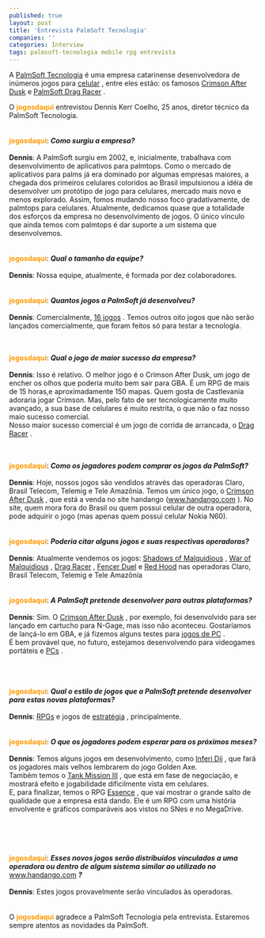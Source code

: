 ```yaml
---
published: true
layout: post
title: 'Entrevista PalmSoft Tecnologia'
companies: ''
categories: Interview
tags: palmsoft-tecnologia mobile rpg entrevista
---
```

A <a href="{{ site.baseurl }}/index.php?p=cl&amp;t=19&amp;idd=38">PalmSoft Tecnologia</a>
 &eacute; uma empresa catarinense desenvolvedora de in&uacute;meros jogos para <a href="{{ site.baseurl }}/index.php?p=cl&amp;t=19&amp;idp=2">celular</a>
, entre eles est&atilde;o: os famosos <a href="{{ site.baseurl }}/index.php?p=c&amp;id=103">Crimson After Dusk</a>
  e <a href="{{ site.baseurl }}/index.php?p=c&amp;id=242">PalmSoft Drag Racer</a>
.<br />


O <span style="font-weight: bold; color: rgb(255, 153, 0);">jogosdaqui</span> entrevistou Dennis Kerr Coelho, 25 anos, diretor t&eacute;cnico da PalmSoft Tecnologia.<br /><br /><br /><span style="font-weight: bold; color: rgb(255, 153, 0);">jogosdaqui</span>: <span style="font-weight: bold; font-style: italic;">Como surgiu a empresa?</span><br /><span style="font-weight: bold;"><br />Dennis</span>: A PalmSoft surgiu em 2002, e, inicialmente, trabalhava com desenvolvimento de aplicativos para palmtops. Como o mercado de aplicativos para palms j&aacute; era dominado por algumas empresas maiores, a chegada dos primeiros celulares coloridos ao Brasil impulsionou a id&eacute;ia de desenvolver um prot&oacute;tipo de jogo para celulares, mercado mais novo e menos explorado. Assim, fomos mudando nosso foco gradativamente, de palmtops para celulares. Atualmente, dedicamos quase que a totalidade dos esfor&ccedil;os da empresa no desenvolvimento de jogos. O &uacute;nico v&iacute;nculo que ainda temos com palmtops &eacute; dar  suporte a um sistema que desenvolvemos.<br /><br /><br /><span style="font-weight: bold; color: rgb(255, 153, 0);">jogosdaqui</span>: <span style="font-weight: bold; font-style: italic;">Qual o tamanho da equipe?</span><br /><span style="font-weight: bold;"><br />Dennis</span>: Nossa equipe, atualmente, &eacute; formada por dez colaboradores.<br /><br /><br /><span style="font-weight: bold; color: rgb(255, 153, 0);">jogosdaqui</span>: <span style="font-weight: bold; font-style: italic;">Quantos jogos a PalmSoft j&aacute; desenvolveu?</span><br /><span style="font-weight: bold;"><br />Dennis</span>: Comercialmente, <a href="{{ site.baseurl }}/index.php?p=cl&amp;t=19&amp;idd=38">16 jogos</a>
. Temos outros oito jogos que n&atilde;o ser&atilde;o lan&ccedil;ados comercialmente, que foram feitos s&oacute; para testar a tecnologia.<br /><br />


<br /><span style="font-weight: bold; color: rgb(255, 153, 0);">jogosdaqui</span>: <span style="font-weight: bold; font-style: italic;">Qual o jogo de maior sucesso da empresa?</span><br /><span style="font-weight: bold;"><br />Dennis</span>: Isso &eacute; relativo. O melhor jogo &eacute; o Crimson After Dusk, um jogo de encher os olhos que poderia muito bem sair para GBA. &Eacute; um RPG de mais de 15 horas,e aproximadamente 150 mapas. Quem gosta de Castlevania adoraria jogar Crimson. Mas, pelo fato de ser tecnologicamente muito avan&ccedil;ado, a sua base de celulares &eacute; muito restrita, o que n&atilde;o o faz nosso maio sucesso comercial. <br />Nosso maior sucesso comercial &eacute; um jogo de corrida de arrancada, o <a href="{{ site.baseurl }}/index.php?p=c&amp;id=242">Drag Racer</a>
.<br /><br />


<br /><span style="font-weight: bold; color: rgb(255, 153, 0);">jogosdaqui</span>: <span style="font-weight: bold; font-style: italic;">Como os jogadores podem comprar os jogos da PalmSoft?</span><br /><span style="font-weight: bold;"><br />Dennis</span>: Hoje, nossos jogos s&atilde;o vendidos atrav&eacute;s das operadoras Claro, Brasil Telecom, Telemig e Tele Amaz&ocirc;nia. Temos um &uacute;nico jogo, o <a href="{{ site.baseurl }}/index.php?p=cl&amp;t=19&amp;idd=38">Crimson After Dusk</a>
, que est&aacute; a venda no site handango (<a href="http://www.handango.com" target="_blank">www.handango.com</a>
). No site, quem mora fora do Brasil ou quem possui celular de outra operadora, pode adquirir o jogo (mas apenas quem possui celular Nokia N60).<br /><br /><br /><span style="font-weight: bold; color: rgb(255, 153, 0);">jogosdaqui</span>: <span style="font-weight: bold; font-style: italic;">Poderia citar alguns jogos e suas respectivas operadoras?</span><br /><span style="font-weight: bold;"><br />Dennis</span>: Atualmente vendemos os jogos: <a href="{{ site.baseurl }}/index.php?p=c&amp;id=102">Shadows of Malquidious</a>
, <a href="{{ site.baseurl }}/index.php?p=c&amp;id=241">War of Malquidious</a>
, <a href="{{ site.baseurl }}/index.php?p=c&amp;id=242">Drag Racer</a>
, <a href="{{ site.baseurl }}/index.php?p=c&amp;id=257">Fencer Duel</a>
 e <a href="{{ site.baseurl }}/index.php?p=c&amp;id=215">Red Hood</a>
 nas operadoras Claro, Brasil Telecom, Telemig e Tele Amaz&ocirc;nia<br /><br /><br /><span style="font-weight: bold; color: rgb(255, 153, 0);">jogosdaqui</span>: <span style="font-weight: bold; font-style: italic;">A PalmSoft pretende desenvolver para outras plataformas?</span><br /><span style="font-weight: bold;"><br />Dennis</span>: Sim. O <a href="{{ site.baseurl }}/index.php?p=c&amp;id=215">Crimson After Dusk</a>
, por exemplo, foi desenvolvido para ser lan&ccedil;ado em cartucho para N-Gage, mas isso n&atilde;o aconteceu. Gostar&iacute;amos de lan&ccedil;&aacute;-lo em GBA, e j&aacute; fizemos alguns testes para <a href="{{ site.baseurl }}/index.php?p=cl&amp;t=19&amp;idp=1">jogos de PC</a>
.<br />&Eacute; bem prov&aacute;vel que, no futuro, estejamos desenvolvendo para videogames port&aacute;teis e <a href="{{ site.baseurl }}/index.php?p=cl&amp;t=19&amp;idp=1">PCs</a>
. <br /><br />


<br /><br /><span style="font-weight: bold; color: rgb(255, 153, 0);">jogosdaqui</span>: <span style="font-weight: bold; font-style: italic;">Qual o estilo de jogos que a PalmSoft pretende desenvolver para estas novas plataformas?</span><br /><span style="font-weight: bold;"><br />Dennis</span>: <a href="{{ site.baseurl }}/index.php?p=cl&amp;t=19&amp;idc=18">RPGs</a>
 e jogos de <a href="{{ site.baseurl }}/index.php?p=cl&amp;t=19&amp;idc=8">estrat&eacute;gia</a>
, principalmente.<br /><br /><br /><span style="font-weight: bold; color: rgb(255, 153, 0);">jogosdaqui</span>: <span style="font-weight: bold; font-style: italic;">O que os jogadores podem esperar para os pr&oacute;ximos meses?</span><br /><span style="font-weight: bold;"><br />Dennis</span>: Temos alguns jogos em desenvolvimento, como <a href="{{ site.baseurl }}/index.php?p=c&amp;id=288">Inferi Dii</a>
, que far&aacute; os jogadores mais velhos lembrarem do jogo Golden Axe. <br />Tamb&eacute;m temos o <a href="{{ site.baseurl }}/index.php?p=c&amp;id=250">Tank Mission III</a>
, que est&aacute; em fase de negocia&ccedil;&atilde;o, e mostrar&aacute; efeito e jogabilidade dificilmente vista em celulares. <br />E, para finalizar, temos o RPG <a href="{{ site.baseurl }}/index.php?p=c&amp;id=288">Essence</a>
, que vai mostrar o grande salto de qualidade que a empresa est&aacute; dando. Ele &eacute; um RPG com uma hist&oacute;ria envolvente e gr&aacute;ficos compar&aacute;veis aos vistos no SNes e no MegaDrive.<br /><br />


<br /><br /><br /><span style="font-weight: bold; color: rgb(255, 153, 0);">jogosdaqui</span>: <span style="font-weight: bold; font-style: italic;">Esses novos jogos ser&atilde;o distribu&iacute;dos vinculados a uma operadora ou dentro de algum sistema similar ao utilizado no </span><a style="font-weight: bold; font-style: italic;" href="http://www.handango.com" target="_blank">www.handango.com</a>
<span style="font-weight: bold; font-style: italic;">?</span><br /><br /><span style="font-weight: bold;">Dennis</span>: Estes jogos provavelmente ser&atilde;o vinculados &agrave;s operadoras.<br /><br /><br />O <span style="font-weight: bold; color: rgb(255, 153, 0);">jogosdaqui </span>agradece a PalmSoft Tecnologia pela entrevista. Estaremos sempre atentos as novidades da PalmSoft.<br /><br />
